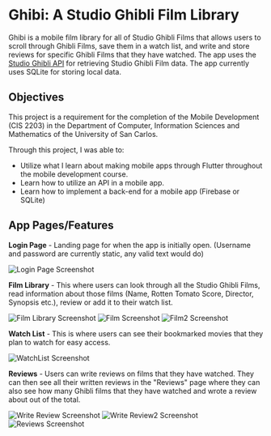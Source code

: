 # Ghibi: A Studio Ghibli Film Library

Ghibi is a mobile film library for all of Studio Ghibli Films that allows users to scroll through Ghibli Films, save them in a watch list, and write and store reviews for specific Ghibli Films that they have watched.
The app uses the [Studio Ghibli API](https://ghibliapi.herokuapp.com/) for retrieving Studio Ghibli Film data.
The app currently uses SQLite for storing local data.

## Objectives
This project is a requirement for the completion of the Mobile Development (CIS 2203) in the Department of Computer, Information Sciences and Mathematics of the University of San Carlos.

Through this project, I was able to:
- Utilize what I learn about making mobile apps through Flutter throughout the mobile development course.
- Learn how to utilize an API in a mobile app.
- Learn how to implement a back-end for a mobile app (Firebase or SQLite)

## App Pages/Features
__Login Page__ - Landing page for when the app is initially open. (Username and password are currently static, any valid text would do)

![Login Page Screenshot](https://github.com/j-Tinga/Ghibli-Film-Reviewer/blob/main/Ghibi%20Screenshots/Login.JPG?raw=true)

__Film Library__  - This where users can look through all the Studio Ghibli Films, read information about those films (Name,  Rotten Tomato Score, Director, Synopsis etc.), review or add it to their watch list.

![Film Library Screenshot](https://github.com/j-Tinga/Ghibli-Film-Reviewer/blob/main/Ghibi%20Screenshots/FilmLibrary.JPG?raw=true)
![Film Screenshot](https://github.com/j-Tinga/Ghibli-Film-Reviewer/blob/main/Ghibi%20Screenshots/FilmPage.JPG?raw=true)
![Film2 Screenshot](https://github.com/j-Tinga/Ghibli-Film-Reviewer/blob/main/Ghibi%20Screenshots/FilmPage2.JPG?raw=true)

__Watch List__ - This is where users can see their bookmarked movies that they plan to watch for easy access.

![WatchList Screenshot](https://github.com/j-Tinga/Ghibli-Film-Reviewer/blob/main/Ghibi%20Screenshots/WatchList.JPG?raw=true)

__Reviews__ - Users can write reviews on films that they have watched. They can then see all their written reviews in the "Reviews" page where they can also see how many Ghibli films that they have watched and wrote a review about out of the total.

![Write Review Screenshot](https://github.com/j-Tinga/Ghibli-Film-Reviewer/blob/main/Ghibi%20Screenshots/WriteReviewPage.JPG?raw=true)
![Write Review2 Screenshot](https://github.com/j-Tinga/Ghibli-Film-Reviewer/blob/main/Ghibi%20Screenshots/WriteReviewPage2.JPG?raw=true)
![Reviews Screenshot](https://github.com/j-Tinga/Ghibli-Film-Reviewer/blob/main/Ghibi%20Screenshots/ReviewPage.JPG?raw=true)

